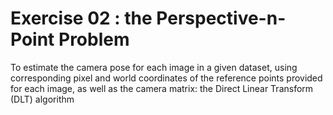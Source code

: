 # Exercise 02 : the Perspective-n-Point Problem

To estimate the camera pose for each image in a given dataset, using corresponding pixel and world coordinates of the reference points provided for each image, as well as the camera matrix: the Direct Linear Transform (DLT) algorithm
